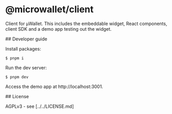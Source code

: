 # @microwallet/client

Client for µWallet. This includes the embeddable widget, React components, client SDK and a demo app testing out the widget.

## Developer guide

Install packages:

```shell
$ pnpm i
```

Run the dev server:

```shell
$ pnpm dev
```

Access the demo app at http://localhost:3001.

## License

AGPLv3 - see [../../LICENSE.md]
